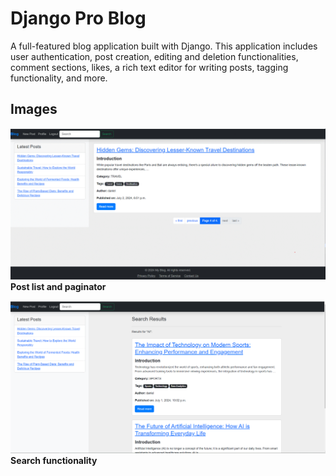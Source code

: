 # Django Pro Blog

A full-featured blog application built with Django. This application includes user authentication, post creation, editing and deletion functionalities, comment sections, likes, a rich text editor for writing posts, tagging functionality, and more.

## Images

![Blog-post-paginator image](https://github.com/Danogbans/Django-blog/blob/main/blog-post-pagination.png)
**Post list and paginator** 

![Blog-post-paginator image](https://github.com/Danogbans/Django-blog/blob/main/search-function.png)
**Search functionality** 
